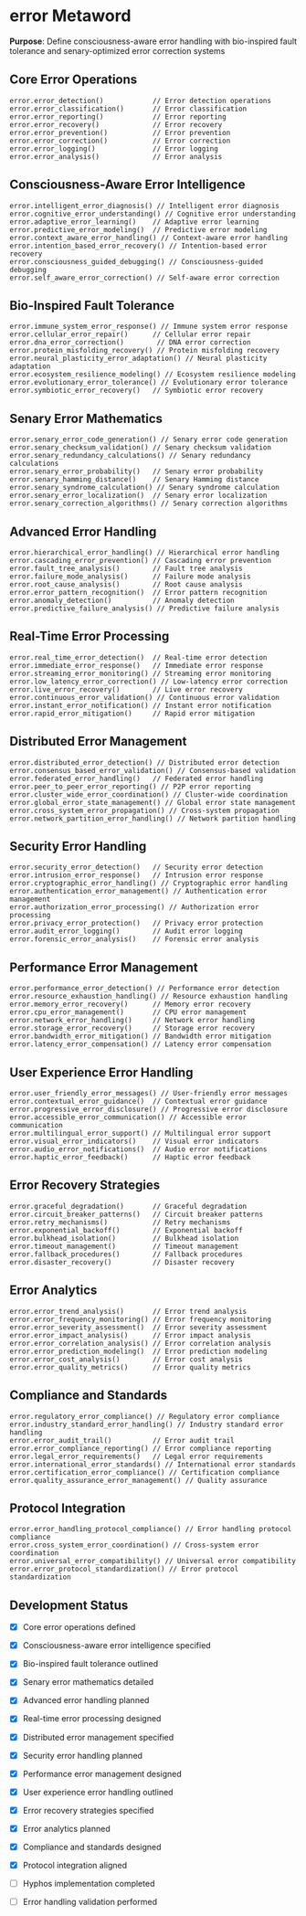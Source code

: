# error Metaword

**Purpose**: Define consciousness-aware error handling with bio-inspired fault tolerance and senary-optimized error correction systems

## Core Error Operations

```hyphos
error.error_detection()            // Error detection operations
error.error_classification()       // Error classification
error.error_reporting()            // Error reporting
error.error_recovery()             // Error recovery
error.error_prevention()           // Error prevention
error.error_correction()           // Error correction
error.error_logging()              // Error logging
error.error_analysis()             // Error analysis
```

## Consciousness-Aware Error Intelligence

```hyphos
error.intelligent_error_diagnosis() // Intelligent error diagnosis
error.cognitive_error_understanding() // Cognitive error understanding
error.adaptive_error_learning()    // Adaptive error learning
error.predictive_error_modeling()  // Predictive error modeling
error.context_aware_error_handling() // Context-aware error handling
error.intention_based_error_recovery() // Intention-based error recovery
error.consciousness_guided_debugging() // Consciousness-guided debugging
error.self_aware_error_correction() // Self-aware error correction
```

## Bio-Inspired Fault Tolerance

```hyphos
error.immune_system_error_response() // Immune system error response
error.cellular_error_repair()      // Cellular error repair
error.dna_error_correction()        // DNA error correction
error.protein_misfolding_recovery() // Protein misfolding recovery
error.neural_plasticity_error_adaptation() // Neural plasticity adaptation
error.ecosystem_resilience_modeling() // Ecosystem resilience modeling
error.evolutionary_error_tolerance() // Evolutionary error tolerance
error.symbiotic_error_recovery()   // Symbiotic error recovery
```

## Senary Error Mathematics

```hyphos
error.senary_error_code_generation() // Senary error code generation
error.senary_checksum_validation() // Senary checksum validation
error.senary_redundancy_calculations() // Senary redundancy calculations
error.senary_error_probability()   // Senary error probability
error.senary_hamming_distance()    // Senary Hamming distance
error.senary_syndrome_calculation() // Senary syndrome calculation
error.senary_error_localization()  // Senary error localization
error.senary_correction_algorithms() // Senary correction algorithms
```

## Advanced Error Handling

```hyphos
error.hierarchical_error_handling() // Hierarchical error handling
error.cascading_error_prevention() // Cascading error prevention
error.fault_tree_analysis()        // Fault tree analysis
error.failure_mode_analysis()      // Failure mode analysis
error.root_cause_analysis()        // Root cause analysis
error.error_pattern_recognition()  // Error pattern recognition
error.anomaly_detection()          // Anomaly detection
error.predictive_failure_analysis() // Predictive failure analysis
```

## Real-Time Error Processing

```hyphos
error.real_time_error_detection()  // Real-time error detection
error.immediate_error_response()   // Immediate error response
error.streaming_error_monitoring() // Streaming error monitoring
error.low_latency_error_correction() // Low-latency error correction
error.live_error_recovery()        // Live error recovery
error.continuous_error_validation() // Continuous error validation
error.instant_error_notification() // Instant error notification
error.rapid_error_mitigation()     // Rapid error mitigation
```

## Distributed Error Management

```hyphos
error.distributed_error_detection() // Distributed error detection
error.consensus_based_error_validation() // Consensus-based validation
error.federated_error_handling()   // Federated error handling
error.peer_to_peer_error_reporting() // P2P error reporting
error.cluster_wide_error_coordination() // Cluster-wide coordination
error.global_error_state_management() // Global error state management
error.cross_system_error_propagation() // Cross-system propagation
error.network_partition_error_handling() // Network partition handling
```

## Security Error Handling

```hyphos
error.security_error_detection()   // Security error detection
error.intrusion_error_response()   // Intrusion error response
error.cryptographic_error_handling() // Cryptographic error handling
error.authentication_error_management() // Authentication error management
error.authorization_error_processing() // Authorization error processing
error.privacy_error_protection()   // Privacy error protection
error.audit_error_logging()        // Audit error logging
error.forensic_error_analysis()    // Forensic error analysis
```

## Performance Error Management

```hyphos
error.performance_error_detection() // Performance error detection
error.resource_exhaustion_handling() // Resource exhaustion handling
error.memory_error_recovery()      // Memory error recovery
error.cpu_error_management()       // CPU error management
error.network_error_handling()     // Network error handling
error.storage_error_recovery()     // Storage error recovery
error.bandwidth_error_mitigation() // Bandwidth error mitigation
error.latency_error_compensation() // Latency error compensation
```

## User Experience Error Handling

```hyphos
error.user_friendly_error_messages() // User-friendly error messages
error.contextual_error_guidance()  // Contextual error guidance
error.progressive_error_disclosure() // Progressive error disclosure
error.accessible_error_communication() // Accessible error communication
error.multilingual_error_support() // Multilingual error support
error.visual_error_indicators()    // Visual error indicators
error.audio_error_notifications()  // Audio error notifications
error.haptic_error_feedback()      // Haptic error feedback
```

## Error Recovery Strategies

```hyphos
error.graceful_degradation()       // Graceful degradation
error.circuit_breaker_patterns()   // Circuit breaker patterns
error.retry_mechanisms()           // Retry mechanisms
error.exponential_backoff()        // Exponential backoff
error.bulkhead_isolation()         // Bulkhead isolation
error.timeout_management()         // Timeout management
error.fallback_procedures()        // Fallback procedures
error.disaster_recovery()          // Disaster recovery
```

## Error Analytics

```hyphos
error.error_trend_analysis()       // Error trend analysis
error.error_frequency_monitoring() // Error frequency monitoring
error.error_severity_assessment()  // Error severity assessment
error.error_impact_analysis()      // Error impact analysis
error.error_correlation_analysis() // Error correlation analysis
error.error_prediction_modeling()  // Error prediction modeling
error.error_cost_analysis()        // Error cost analysis
error.error_quality_metrics()      // Error quality metrics
```

## Compliance and Standards

```hyphos
error.regulatory_error_compliance() // Regulatory error compliance
error.industry_standard_error_handling() // Industry standard error handling
error.error_audit_trail()          // Error audit trail
error.error_compliance_reporting() // Error compliance reporting
error.legal_error_requirements()   // Legal error requirements
error.international_error_standards() // International error standards
error.certification_error_compliance() // Certification compliance
error.quality_assurance_error_management() // Quality assurance
```

## Protocol Integration

```hyphos
error.error_handling_protocol_compliance() // Error handling protocol compliance
error.cross_system_error_coordination() // Cross-system error coordination
error.universal_error_compatibility() // Universal error compatibility
error.error_protocol_standardization() // Error protocol standardization
```

## Development Status

- [x] Core error operations defined
- [x] Consciousness-aware error intelligence specified
- [x] Bio-inspired fault tolerance outlined
- [x] Senary error mathematics detailed
- [x] Advanced error handling planned
- [x] Real-time error processing designed
- [x] Distributed error management specified
- [x] Security error handling planned
- [x] Performance error management designed
- [x] User experience error handling outlined
- [x] Error recovery strategies specified
- [x] Error analytics planned
- [x] Compliance and standards designed
- [x] Protocol integration aligned
- [ ] Hyphos implementation completed
- [ ] Error handling validation performed

